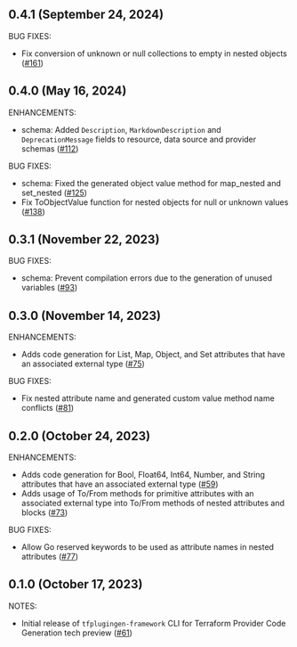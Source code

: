 ## 0.4.1 (September 24, 2024)

BUG FIXES:

* Fix conversion of unknown or null collections to empty in nested objects ([#161](https://github.com/hashicorp/terraform-plugin-codegen-framework/issues/161))

## 0.4.0 (May 16, 2024)

ENHANCEMENTS:

* schema: Added `Description`, `MarkdownDescription` and `DeprecationMessage` fields to resource, data source and provider schemas ([#112](https://github.com/hashicorp/terraform-plugin-codegen-framework/issues/112))

BUG FIXES:

* schema: Fixed the generated object value method for map_nested and set_nested ([#125](https://github.com/hashicorp/terraform-plugin-codegen-framework/issues/125))
* Fix ToObjectValue function for nested objects for null or unknown values ([#138](https://github.com/hashicorp/terraform-plugin-codegen-framework/issues/138))

## 0.3.1 (November 22, 2023)

BUG FIXES:

* schema: Prevent compilation errors due to the generation of unused variables ([#93](https://github.com/hashicorp/terraform-plugin-codegen-framework/issues/93))

## 0.3.0 (November 14, 2023)

ENHANCEMENTS:

* Adds code generation for List, Map, Object, and Set attributes that have an associated external type ([#75](https://github.com/hashicorp/terraform-plugin-codegen-framework/issues/75))

BUG FIXES:

* Fix nested attribute name and generated custom value method name conflicts ([#81](https://github.com/hashicorp/terraform-plugin-codegen-framework/issues/81))

## 0.2.0 (October 24, 2023)

ENHANCEMENTS:

* Adds code generation for Bool, Float64, Int64, Number, and String attributes that have an associated external type ([#59](https://github.com/hashicorp/terraform-plugin-codegen-framework/issues/59))
* Adds usage of To/From methods for primitive attributes with an associated external type into To/From methods of nested attributes and blocks ([#73](https://github.com/hashicorp/terraform-plugin-codegen-framework/issues/73))

BUG FIXES:

* Allow Go reserved keywords to be used as attribute names in nested attributes ([#77](https://github.com/hashicorp/terraform-plugin-codegen-framework/issues/77))

## 0.1.0 (October 17, 2023)

NOTES:

* Initial release of `tfplugingen-framework` CLI for Terraform Provider Code Generation tech preview ([#61](https://github.com/hashicorp/terraform-plugin-codegen-framework/issues/61))

